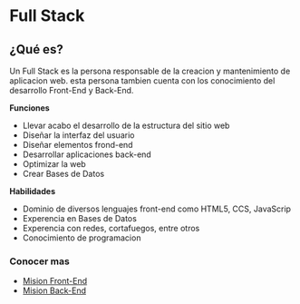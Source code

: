 # Full Stack
## ¿Qué es?
Un Full Stack es la persona responsable de la creacion y mantenimiento de aplicacion web. esta persona tambien cuenta con los conocimiento del desarrollo Front-End y Back-End.

**Funciones**
- Llevar acabo el desarrollo de la estructura del sitio web
- Diseñar la interfaz del usuario
- Diseñar elementos frond-end
- Desarrollar aplicaciones back-end
- Optimizar la web
- Crear Bases de Datos 

**Habilidades**
- Dominio de diversos lenguajes front-end como HTML5, CCS, JavaScrip
- Experencia en Bases de Datos 
- Experencia con redes, cortafuegos, entre otros
- Conocimiento de programacion

### Conocer mas
- [Mision Front-End](https://github.com/aldodanielle/Full-stack-WEB/tree/main/Front-end)
- [Mision Back-End](https://github.com/aldodanielle/Full-stack-WEB/tree/main/Back-End)
